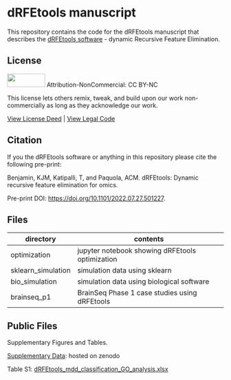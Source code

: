 # dRFEtools manuscript

This repository contains the code for the dRFEtools manuscript that describes the
[dRFEtools software](https://pypi.org/project/drfetools/) - dynamic Recursive
Feature Elimination.

## License

<img src="https://licensebuttons.net/l/by-nc/3.0/88x31.png" alt width="88" height="31" scale="0">
Attribution-NonCommercial: CC BY-NC

This license lets others remix, tweak, and build upon our work non-commercially as long as they acknowledge our work.

[View License Deed](https://creativecommons.org/licenses/by-nc/4.0) | [View Legal Code](https://creativecommons.org/licenses/by-nc/4.0/legalcode)

## Citation

If you the dRFEtools software or anything in this repository please cite the following pre-print:

Benjamin, KJM, Katipalli, T, and Paquola, ACM. dRFEtools: Dynamic recursive feature elimination for omics.

Pre-print DOI: https://doi.org/10.1101/2022.07.27.501227.

## Files

| directory           | contents                                        |
| ------------------- | ----------------------------------------------- |
| optimization        | jupyter notebook showing dRFEtools optimization |
| sklearn\_simulation | simulation data using sklearn                   |
| bio\_simulation     | simulation data using biological software       |
| brainseq\_p1        | BrainSeq Phase 1 case studies using dRFEtools   |

## Public Files
Supplementary Figures and Tables.

[Supplementary Data](https://doi.org/10.5281/zenodo.7027085): hosted on zenodo

Table S1: [dRFEtools_mdd_classification_GO_analysis.xlsx](./brainseq_p1/binary_classification/supplementary_table/dRFEtools_mdd_classification_GO_analysis.xlsx)